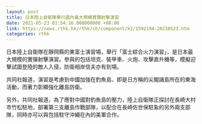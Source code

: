 ```yaml
---
layout: post
title: 日本陸上自衛隊舉行國內最大規模實彈射擊演習
date: 2021-05-23 01:54:16.000000000 +08:00
link: https://news.rthk.hk/rthk/ch/component/k2/1592194-20210523.htm
categories: rthk
---
```


日本陸上自衛隊在靜岡縣的東富士演習場，舉行「富士綜合火力演習」，是日本最大規模的實彈射擊演習。參與的包括坦克、裝甲車、火炮、攻擊直升機等，模擬迎擊試圖登陸的敵人入侵，防衛相岸信夫亦有到場。

共同社報道，演習是考慮到中國加強在釣魚島、即是日方稱的尖閣諸島所在的東海活動，而著力彰顯強化離島防衛。

另外，共同社報道，為了應對中國對釣魚島的壓力，陸上自衛隊正探討在長崎大村市竹松駐地，部署第三支離島作戰部隊，以配合在長崎佐世保駐紥的另外兩支部隊，同時亦可以與包括駐守沖繩在內的美軍合作。
